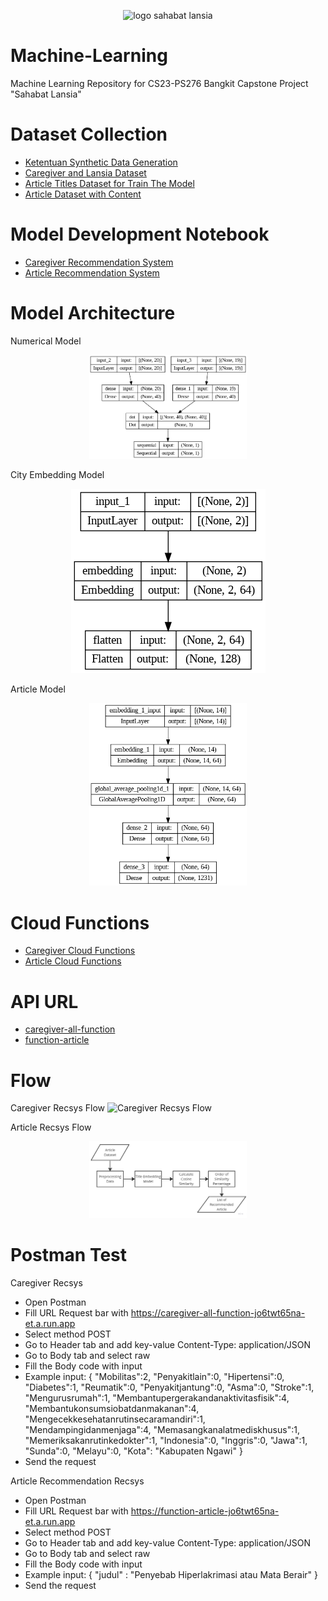 <p align="center">
  <img src="https://github.com/CS23-PS276/Machine-Learning/assets/96944447/967b33e5-b130-4d0f-8bae-90c9ac3737c2" alt="logo sahabat lansia" height="180" />
</p>

# Machine-Learning
Machine Learning Repository for CS23-PS276 Bangkit Capstone Project "Sahabat Lansia"

# Dataset Collection
- [Ketentuan Synthetic Data Generation](Caregiver-Recommendation/Data-Collecting/Landasan_Statistik)
- [Caregiver and Lansia Dataset](https://drive.google.com/drive/folders/1ZRUIHIf0sd1Qo0detEMIWP_2Hy1VF5N9?usp=sharing)
- [Article Titles Dataset for Train The Model](https://github.com/CS23-PS276/Machine-Learning/tree/27510bc9532b5f2a80089bbf9d5640a8adeb97ce/Artikel-Recommendation/Data%20Collecting/Combined%20Dataset)
- [Article Dataset with Content](https://github.com/CS23-PS276/Machine-Learning/tree/main/Artikel-Recommendation/Data%20Collecting/Final%20Dataset%20With%20Content)


# Model Development Notebook
- [Caregiver Recommendation System](Caregiver-Recommendation/Model-Development/Newest-Model/14_6_Model_Used_2_Model.ipynb)
- [Article Recommendation System](https://github.com/CS23-PS276/Machine-Learning/blob/27510bc9532b5f2a80089bbf9d5640a8adeb97ce/Artikel-Recommendation/Model%20Dataset%20Without%20Content/Model_Rekomendasi_Artikel_No_Konten.ipynb)

# Model Architecture
Numerical Model
<p align="center">
  <img src="Caregiver-Recommendation/Model-Development/Newest-Model/caregiver_model.png" alt="Numerical Model" width="50%" height="50%"/>
</p>
City Embedding Model
<p align="center">
  <img src="Caregiver-Recommendation/Model-Development/Newest-Model/model_city.png" alt="City Embedding Model" />
</p>
Article Model
<p align="center">
  <img src="Artikel-Recommendation/model_layers.png" width="50%" />
</p>

# Cloud Functions
- [Caregiver Cloud Functions](Caregiver-Recommendation/Cloud-Functions)
- [Article Cloud Functions](https://github.com/CS23-PS276/Machine-Learning/tree/2ba910e6de489cfe570260df3c5e055cfa85aabb/Artikel-Recommendation/Cloud%20Functions)

# API URL
- [caregiver-all-function](https://caregiver-all-function-jo6twt65na-et.a.run.app)
- [function-article](https://function-article-jo6twt65na-et.a.run.app)

# Flow
Caregiver Recsys Flow
![Caregiver Recsys Flow](https://github.com/CS23-PS276/Machine-Learning/assets/96944447/dc3caa29-8710-437f-b77a-fbae79459330)

Article Recsys Flow
<p align="center">
  <img src="Artikel-Recommendation/flow.jpg" width="50%" />
</p>

# Postman Test
Caregiver Recsys
- Open Postman
- Fill URL Request bar with https://caregiver-all-function-jo6twt65na-et.a.run.app
- Select method POST
- Go to Header tab and add key-value Content-Type: application/JSON
- Go to Body tab and select raw
- Fill the Body code with input
- Example input:
{
  "Mobilitas":2,
  "Penyakitlain":0,
  "Hipertensi":0,
  "Diabetes":1,
  "Reumatik":0,
  "Penyakitjantung":0,
  "Asma":0,
  "Stroke":1,
  "Mengurusrumah":1,
  "Membantupergerakandanaktivitasfisik":4,
  "Membantukonsumsiobatdanmakanan":4,
  "Mengecekkesehatanrutinsecaramandiri":1,
  "Mendampingidanmenjaga":4,
  "Memasangkanalatmediskhusus":1,
  "Memeriksakanrutinkedokter":1,
  "Indonesia":0,
  "Inggris":0,
  "Jawa":1,
  "Sunda":0,
  "Melayu":0,
  "Kota": "Kabupaten Ngawi"
}
- Send the request

Article Recommendation Recsys
- Open Postman
- Fill URL Request bar with https://function-article-jo6twt65na-et.a.run.app
- Select method POST
- Go to Header tab and add key-value Content-Type: application/JSON
- Go to Body tab and select raw
- Fill the Body code with input
- Example input:
{
  "judul" : "Penyebab Hiperlakrimasi atau Mata Berair"
}
- Send the request
